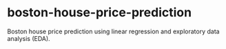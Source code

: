 # boston-house-price-prediction
Boston house price prediction using linear regression and exploratory data analysis (EDA).
